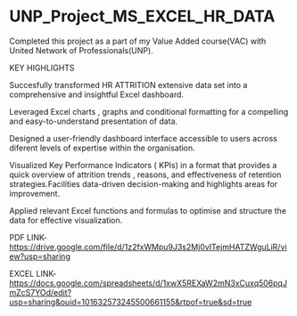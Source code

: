 # UNP_Project_MS_EXCEL_HR_DATA

Completed this project as a part of my Value Added course(VAC) with United Network of Professionals(UNP).


KEY HIGHLIGHTS


Succesfully transformed HR ATTRITION extensive data set into a comprehensive and insightful Excel dashboard.


Leveraged Excel charts , graphs and conditional formatting for a compelling and easy-to-understand presentation of data.


Designed a user-friendly dashboard interface accessible to users across diferent levels of expertise within the organisation.


Visualized Key Performance Indicators ( KPIs) in a format that provides a quick overview of attrition trends , reasons, and effectiveness of retention strategies.Facilities data-driven decision-making and highlights areas for improvement.


Applied relevant Excel functions and formulas to optimise and structure the data for effective visualization.

PDF LINK-https://drive.google.com/file/d/1z2fxWMpu9J3s2Mj0vITejmHATZWguLiR/view?usp=sharing


EXCEL LINK-https://docs.google.com/spreadsheets/d/1xwX5REXaW2mN3xCuxq506pqJmZcS7YOd/edit?usp=sharing&ouid=101632573245500661155&rtpof=true&sd=true
